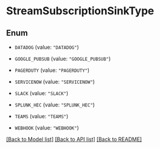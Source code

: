 # StreamSubscriptionSinkType

## Enum


* `DATADOG` (value: `"DATADOG"`)

* `GOOGLE_PUBSUB` (value: `"GOOGLE_PUBSUB"`)

* `PAGERDUTY` (value: `"PAGERDUTY"`)

* `SERVICENOW` (value: `"SERVICENOW"`)

* `SLACK` (value: `"SLACK"`)

* `SPLUNK_HEC` (value: `"SPLUNK_HEC"`)

* `TEAMS` (value: `"TEAMS"`)

* `WEBHOOK` (value: `"WEBHOOK"`)


[[Back to Model list]](../README.md#documentation-for-models) [[Back to API list]](../README.md#documentation-for-api-endpoints) [[Back to README]](../README.md)


